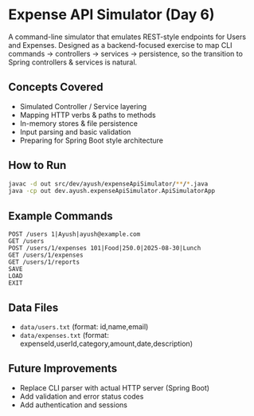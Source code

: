 # Expense API Simulator (Day 6)

A command-line simulator that emulates REST-style endpoints for Users and Expenses.
Designed as a backend-focused exercise to map CLI commands -> controllers -> services -> persistence,
so the transition to Spring controllers & services is natural.

## Concepts Covered

- Simulated Controller / Service layering
- Mapping HTTP verbs & paths to methods
- In-memory stores & file persistence
- Input parsing and basic validation
- Preparing for Spring Boot style architecture

## How to Run

```bash
javac -d out src/dev/ayush/expenseApiSimulator/**/*.java
java -cp out dev.ayush.expenseApiSimulator.ApiSimulatorApp
```

## Example Commands

```
POST /users 1|Ayush|ayush@example.com
GET /users
POST /users/1/expenses 101|Food|250.0|2025-08-30|Lunch
GET /users/1/expenses
GET /users/1/reports
SAVE
LOAD
EXIT
```

## Data Files

- `data/users.txt` (format: id,name,email)
- `data/expenses.txt` (format: expenseId,userId,category,amount,date,description)

## Future Improvements

- Replace CLI parser with actual HTTP server (Spring Boot)
- Add validation and error status codes
- Add authentication and sessions
